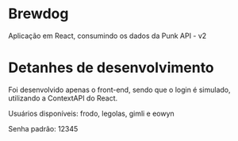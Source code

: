 # Brewdog
Aplicação em React, consumindo os dados da Punk API - v2

# Detanhes de desenvolvimento
Foi desenvolvido apenas o front-end, sendo que o login é simulado, utilizando a ContextAPI do React.

Usuários disponíveis: frodo, legolas, gimli e eowyn

Senha padrão: 12345
